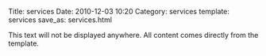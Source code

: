 Title: services
Date: 2010-12-03 10:20
Category: services
template: services
save_as: services.html

This text will not be displayed anywhere. All content comes directly from the template.